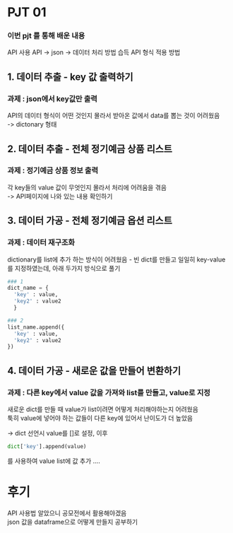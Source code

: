 # PJT 01

### 이번 pjt 를 통해 배운 내용

API 사용
API -> json -> 데이터 처리 방법 습득
API 형식 적용 방법

## 1. 데이터 추출 - key 값 출력하기

  ### 과제 : json에서 key값만 출력

  API의 데이터 형식이 어떤 것인지 몰라서 받아온 값에서 data를 뽑는 것이 어려웠음
  <br>
  -> dictonary 형태

## 2. 데이터 추출 - 전체 정기예금 상품 리스트

  ### 과제 : 정기예금 상품 정보 출력

  각 key들의 value 값이 무엇인지 몰라서 처리에 어려움을 겪음 
  <br>
  -> API페이지에 나와 있는 내용 확인하기

## 3. 데이터 가공 - 전체 정기예금 옵션 리스트

  ### 과제 : 데이터 재구조화

  dictionary를 list에 추가 하는 방식이 어려웠음 - 빈 dict를 만들고 일일히 key-value 를 지정하였는데, 아래 두가지 방식으로 풀기
  ```python
  ### 1
  dict_name = {
    'key' : value, 
    'key2' : value2
    }
  
  ### 2
  list_name.append({
    'key' : value, 
    'key2' : value2
  })
  ``` 

## 4. 데이터 가공 - 새로운 값을 만들어 변환하기

  ### 과제 : 다른 key에서 value 값을 가져와 list를 만들고, value로 지정

  새로운 dict를 만들 때 value가 list이려면 어떻게 처리해야하는지 어려웠음
  <br>
  툭히 value에 넣어야 하는 값들이 다른 key에 있어서 난이도가 더 높았음
  
  -> dict 선언시 value를 []로 설정, 이후 

  ```python
  dict['key'].append(value)
  ```
  를 사용하여 value list에 값 추가
....



# 후기

API 사용법 알았으니 공모전에서 활용해야겠음
<br>
json 값을 dataframe으로 어떻게 만들지 공부하기
